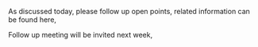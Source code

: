 As discussed today, please follow up open points, related information can be found here,

Follow up meeting will be invited next week,
